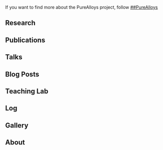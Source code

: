 

If you want to find more about the PureAlloys project, follow [##PureAlloys](https://dematerializ.github.io/PureAlloys/)

## Research

## Publications

## Talks

## Blog Posts

## Teaching Lab

## Log

## Gallery

## About
